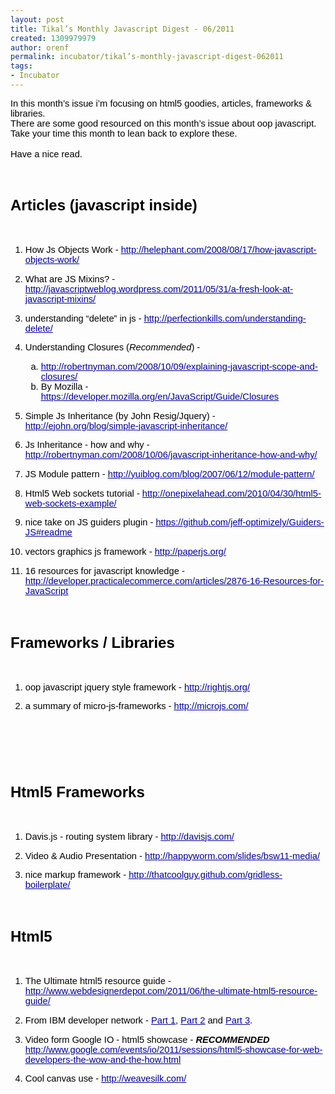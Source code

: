 ```yaml
---
layout: post
title: Tikal’s Monthly Javascript Digest - 06/2011
created: 1309979979
author: orenf
permalink: incubator/tikal’s-monthly-javascript-digest-062011
tags:
- Incubator
---
```

<p><span style="font-size: 11pt; font-family: Arial; color: rgb(0, 0, 0); background-color: transparent; font-weight: normal; font-style: normal; font-variant: normal; text-decoration: none; vertical-align: baseline; white-space: pre-wrap; ">In this month&rsquo;s issue i&rsquo;m focusing on html5 goodies, articles, frameworks &amp; libraries.</span><br />
<span style="font-size: 11pt; font-family: Arial; color: rgb(0, 0, 0); background-color: transparent; font-weight: normal; font-style: normal; font-variant: normal; text-decoration: none; vertical-align: baseline; white-space: pre-wrap; ">There are some good resourced on this month&rsquo;s issue about oop javascript. Take your time this month to lean back to explore these.</span><br />
<br />
<span style="font-size: 11pt; font-family: Arial; color: rgb(0, 0, 0); background-color: transparent; font-weight: normal; font-style: normal; font-variant: normal; text-decoration: none; vertical-align: baseline; white-space: pre-wrap; ">Have a nice read.</span></p>
<!--break-->
<p>&nbsp;</p>
<h2 dir="ltr"><span style="font-size: 18pt; font-family: Arial; color: rgb(0, 0, 0); background-color: transparent; font-weight: bold; font-style: normal; font-variant: normal; text-decoration: none; vertical-align: baseline; white-space: pre-wrap; ">Articles (javascript inside)</span></h2>
<p>&nbsp;</p>
<ol>
    <li style="list-style-type: decimal; font-size: 11pt; font-family: Arial; color: rgb(0, 0, 0); background-color: transparent; font-weight: normal; font-style: normal; font-variant: normal; text-decoration: none; vertical-align: baseline; ">
    <p><span style="font-size: 11pt; font-family: Arial; color: rgb(0, 0, 0); background-color: transparent; font-weight: normal; font-style: normal; font-variant: normal; text-decoration: none; vertical-align: baseline; white-space: pre-wrap; ">How Js Objects Work - </span><a href="http://helephant.com/2008/08/17/how-javascript-objects-work/"><span style="font-size: 11pt; font-family: Arial; color: rgb(0, 0, 153); background-color: transparent; font-weight: normal; font-style: normal; font-variant: normal; text-decoration: underline; vertical-align: baseline; white-space: pre-wrap; ">http://helephant.com/2008/08/17/how-javascript-objects-work/</span></a></p>
    </li>
    <li style="list-style-type: decimal; font-size: 11pt; font-family: Arial; color: rgb(0, 0, 0); background-color: transparent; font-weight: normal; font-style: normal; font-variant: normal; text-decoration: none; vertical-align: baseline; ">
    <p><span style="font-size: 11pt; font-family: Arial; color: rgb(0, 0, 0); background-color: transparent; font-weight: normal; font-style: normal; font-variant: normal; text-decoration: none; vertical-align: baseline; white-space: pre-wrap; ">What are JS Mixins? - </span><a href="http://javascriptweblog.wordpress.com/2011/05/31/a-fresh-look-at-javascript-mixins/"><span style="font-size: 11pt; font-family: Arial; color: rgb(0, 0, 153); background-color: transparent; font-weight: normal; font-style: normal; font-variant: normal; text-decoration: underline; vertical-align: baseline; white-space: pre-wrap; ">http://javascriptweblog.wordpress.com/2011/05/31/a-fresh-look-at-javascript-mixins/</span></a></p>
    </li>
    <li style="list-style-type: decimal; font-size: 11pt; font-family: Arial; color: rgb(0, 0, 0); background-color: transparent; font-weight: normal; font-style: normal; font-variant: normal; text-decoration: none; vertical-align: baseline; ">
    <p><span style="font-size: 11pt; font-family: Arial; color: rgb(0, 0, 0); background-color: transparent; font-weight: normal; font-style: normal; font-variant: normal; text-decoration: none; vertical-align: baseline; white-space: pre-wrap; ">understanding &ldquo;delete&rdquo; in js - </span><a href="http://perfectionkills.com/understanding-delete/"><span style="font-size: 11pt; font-family: Arial; color: rgb(0, 0, 153); background-color: transparent; font-weight: normal; font-style: normal; font-variant: normal; text-decoration: underline; vertical-align: baseline; white-space: pre-wrap; ">http://perfectionkills.com/understanding-delete/</span></a></p>
    </li>
    <li style="list-style-type: decimal; font-size: 11pt; font-family: Arial; color: rgb(0, 0, 0); background-color: transparent; font-weight: normal; font-style: normal; font-variant: normal; text-decoration: none; vertical-align: baseline; ">
    <p><span style="font-size: 11pt; font-family: Arial; color: rgb(0, 0, 0); background-color: transparent; font-weight: normal; font-style: normal; font-variant: normal; text-decoration: none; vertical-align: baseline; white-space: pre-wrap; ">Understanding Closures (</span><span style="font-size: 11pt; font-family: Arial; color: rgb(0, 0, 0); background-color: transparent; font-weight: normal; font-style: italic; font-variant: normal; text-decoration: none; vertical-align: baseline; white-space: pre-wrap; ">Recommended</span><span style="font-size: 11pt; font-family: Arial; color: rgb(0, 0, 0); background-color: transparent; font-weight: normal; font-style: normal; font-variant: normal; text-decoration: none; vertical-align: baseline; white-space: pre-wrap; ">) - </span></p>
    <ol>
        <li style="list-style-type: lower-alpha; font-size: 11pt; font-family: Arial; color: rgb(0, 0, 0); background-color: transparent; font-weight: normal; font-style: normal; font-variant: normal; text-decoration: none; vertical-align: baseline; "><a href="http://robertnyman.com/2008/10/09/explaining-javascript-scope-and-closures/"><span style="font-size: 11pt; font-family: Arial; color: rgb(0, 0, 153); background-color: transparent; font-weight: normal; font-style: normal; font-variant: normal; text-decoration: underline; vertical-align: baseline; white-space: pre-wrap; ">http://robertnyman.com/2008/10/09/explaining-javascript-scope-and-closures/</span></a></li>
        <li style="list-style-type: lower-alpha; font-size: 11pt; font-family: Arial; color: rgb(0, 0, 0); background-color: transparent; font-weight: normal; font-style: normal; font-variant: normal; text-decoration: none; vertical-align: baseline; "><span style="font-size: 11pt; font-family: Arial; color: rgb(0, 0, 0); background-color: transparent; font-weight: normal; font-style: normal; font-variant: normal; text-decoration: none; vertical-align: baseline; white-space: pre-wrap; ">By Mozilla - </span><a href="https://developer.mozilla.org/en/JavaScript/Guide/Closures"><span style="font-size: 11pt; font-family: Arial; color: rgb(0, 0, 153); background-color: transparent; font-weight: normal; font-style: normal; font-variant: normal; text-decoration: underline; vertical-align: baseline; white-space: pre-wrap; ">https://developer.mozilla.org/en/JavaScript/Guide/Closures</span></a></li>
    </ol>
    </li>
    <li style="list-style-type: decimal; font-size: 11pt; font-family: Arial; color: rgb(0, 0, 0); background-color: transparent; font-weight: normal; font-style: normal; font-variant: normal; text-decoration: none; vertical-align: baseline; ">
    <p><span style="font-size: 11pt; font-family: Arial; color: rgb(0, 0, 0); background-color: transparent; font-weight: normal; font-style: normal; font-variant: normal; text-decoration: none; vertical-align: baseline; white-space: pre-wrap; ">Simple Js Inheritance (by John Resig/Jquery) - </span><a href="http://ejohn.org/blog/simple-javascript-inheritance/"><span style="font-size: 11pt; font-family: Arial; color: rgb(0, 0, 153); background-color: transparent; font-weight: normal; font-style: normal; font-variant: normal; text-decoration: underline; vertical-align: baseline; white-space: pre-wrap; ">http://ejohn.org/blog/simple-javascript-inheritance/</span></a></p>
    </li>
    <li style="list-style-type: decimal; font-size: 11pt; font-family: Arial; color: rgb(0, 0, 0); background-color: transparent; font-weight: normal; font-style: normal; font-variant: normal; text-decoration: none; vertical-align: baseline; ">
    <p><span style="font-size: 11pt; font-family: Arial; color: rgb(0, 0, 0); background-color: transparent; font-weight: normal; font-style: normal; font-variant: normal; text-decoration: none; vertical-align: baseline; white-space: pre-wrap; ">Js Inheritance - how and why - </span><a href="http://robertnyman.com/2008/10/06/javascript-inheritance-how-and-why/"><span style="font-size: 11pt; font-family: Arial; color: rgb(0, 0, 153); background-color: transparent; font-weight: normal; font-style: normal; font-variant: normal; text-decoration: underline; vertical-align: baseline; white-space: pre-wrap; ">http://robertnyman.com/2008/10/06/javascript-inheritance-how-and-why/</span></a></p>
    </li>
    <li style="list-style-type: decimal; font-size: 11pt; font-family: Arial; color: rgb(0, 0, 0); background-color: transparent; font-weight: normal; font-style: normal; font-variant: normal; text-decoration: none; vertical-align: baseline; ">
    <p><span style="font-size: 11pt; font-family: Arial; color: rgb(0, 0, 0); background-color: transparent; font-weight: normal; font-style: normal; font-variant: normal; text-decoration: none; vertical-align: baseline; white-space: pre-wrap; ">JS Module pattern - </span><a href="http://yuiblog.com/blog/2007/06/12/module-pattern/"><span style="font-size: 11pt; font-family: Arial; color: rgb(0, 0, 153); background-color: transparent; font-weight: normal; font-style: normal; font-variant: normal; text-decoration: underline; vertical-align: baseline; white-space: pre-wrap; ">http://yuiblog.com/blog/2007/06/12/module-pattern/</span></a></p>
    </li>
    <li style="list-style-type: decimal; font-size: 11pt; font-family: Arial; color: rgb(0, 0, 0); background-color: transparent; font-weight: normal; font-style: normal; font-variant: normal; text-decoration: none; vertical-align: baseline; ">
    <p><span style="font-size: 11pt; font-family: Arial; color: rgb(0, 0, 0); background-color: transparent; font-weight: normal; font-style: normal; font-variant: normal; text-decoration: none; vertical-align: baseline; white-space: pre-wrap; ">Html5 Web sockets tutorial - </span><a href="http://onepixelahead.com/2010/04/30/html5-web-sockets-example/"><span style="font-size: 11pt; font-family: Arial; color: rgb(0, 0, 153); background-color: transparent; font-weight: normal; font-style: normal; font-variant: normal; text-decoration: underline; vertical-align: baseline; white-space: pre-wrap; ">http://onepixelahead.com/2010/04/30/html5-web-sockets-example/</span></a></p>
    </li>
    <li style="list-style-type: decimal; font-size: 11pt; font-family: Arial; color: rgb(0, 0, 0); background-color: transparent; font-weight: normal; font-style: normal; font-variant: normal; text-decoration: none; vertical-align: baseline; ">
    <p><span style="font-size: 11pt; font-family: Arial; color: rgb(0, 0, 0); background-color: transparent; font-weight: normal; font-style: normal; font-variant: normal; text-decoration: none; vertical-align: baseline; white-space: pre-wrap; ">nice take on JS guiders plugin - </span><a href="https://github.com/jeff-optimizely/Guiders-JS#readme"><span style="font-size: 11pt; font-family: Arial; color: rgb(0, 0, 153); background-color: transparent; font-weight: normal; font-style: normal; font-variant: normal; text-decoration: underline; vertical-align: baseline; white-space: pre-wrap; ">https://github.com/jeff-optimizely/Guiders-JS#readme</span></a></p>
    </li>
    <li style="list-style-type: decimal; font-size: 11pt; font-family: Arial; color: rgb(0, 0, 0); background-color: transparent; font-weight: normal; font-style: normal; font-variant: normal; text-decoration: none; vertical-align: baseline; ">
    <p><span style="font-size: 11pt; font-family: Arial; color: rgb(0, 0, 0); background-color: transparent; font-weight: normal; font-style: normal; font-variant: normal; text-decoration: none; vertical-align: baseline; white-space: pre-wrap; ">vectors graphics js framework - </span><a href="http://paperjs.org/"><span style="font-size: 11pt; font-family: Arial; color: rgb(0, 0, 153); background-color: transparent; font-weight: normal; font-style: normal; font-variant: normal; text-decoration: underline; vertical-align: baseline; white-space: pre-wrap; ">http://paperjs.org/</span></a></p>
    </li>
    <li style="list-style-type: decimal; font-size: 11pt; font-family: Arial; color: rgb(0, 0, 0); background-color: transparent; font-weight: normal; font-style: normal; font-variant: normal; text-decoration: none; vertical-align: baseline; ">
    <p><span style="font-size: 11pt; font-family: Arial; color: rgb(0, 0, 0); background-color: transparent; font-weight: normal; font-style: normal; font-variant: normal; text-decoration: none; vertical-align: baseline; white-space: pre-wrap; ">16 resources for javascript knowledge - </span><a href="http://developer.practicalecommerce.com/articles/2876-16-Resources-for-JavaScript"><span style="font-size: 11pt; font-family: Arial; color: rgb(0, 0, 153); background-color: transparent; font-weight: normal; font-style: normal; font-variant: normal; text-decoration: underline; vertical-align: baseline; white-space: pre-wrap; ">http://developer.practicalecommerce.com/articles/2876-16-Resources-for-JavaScript</span></a></p>
    </li>
</ol>
<p>&nbsp;</p>
<h2 dir="ltr"><span style="font-size: 18pt; font-family: Arial; color: rgb(0, 0, 0); background-color: transparent; font-weight: bold; font-style: normal; font-variant: normal; text-decoration: none; vertical-align: baseline; white-space: pre-wrap; ">Frameworks / Libraries</span></h2>
<p>&nbsp;</p>
<ol>
    <li style="list-style-type: decimal; font-size: 11pt; font-family: Arial; color: rgb(0, 0, 0); background-color: transparent; font-weight: normal; font-style: normal; font-variant: normal; text-decoration: none; vertical-align: baseline; ">
    <p><span style="font-size: 11pt; font-family: Arial; color: rgb(0, 0, 0); background-color: transparent; font-weight: normal; font-style: normal; font-variant: normal; text-decoration: none; vertical-align: baseline; white-space: pre-wrap; ">oop javascript jquery style framework - </span><a href="http://rightjs.org/"><span style="font-size: 11pt; font-family: Arial; color: rgb(0, 0, 153); background-color: transparent; font-weight: normal; font-style: normal; font-variant: normal; text-decoration: underline; vertical-align: baseline; white-space: pre-wrap; ">http://rightjs.org/</span></a></p>
    </li>
    <li style="list-style-type: decimal; font-size: 11pt; font-family: Arial; color: rgb(0, 0, 0); background-color: transparent; font-weight: normal; font-style: normal; font-variant: normal; text-decoration: none; vertical-align: baseline; ">
    <p><span style="font-size: 11pt; font-family: Arial; color: rgb(0, 0, 0); background-color: transparent; font-weight: normal; font-style: normal; font-variant: normal; text-decoration: none; vertical-align: baseline; white-space: pre-wrap; ">a summary of micro-js-frameworks - </span><a href="http://microjs.com/"><span style="font-size: 11pt; font-family: Arial; color: rgb(0, 0, 153); background-color: transparent; font-weight: normal; font-style: normal; font-variant: normal; text-decoration: underline; vertical-align: baseline; white-space: pre-wrap; ">http://microjs.com/</span></a></p>
    </li>
</ol>
<p>&nbsp;</p>
<h2 dir="ltr">&nbsp;</h2>
<h2 dir="ltr"><span style="font-size: 18pt; font-family: Arial; color: rgb(0, 0, 0); background-color: transparent; font-weight: bold; font-style: normal; font-variant: normal; text-decoration: none; vertical-align: baseline; white-space: pre-wrap; ">Html5 Frameworks</span></h2>
<p>&nbsp;</p>
<ol>
    <li style="list-style-type: decimal; font-size: 11pt; font-family: Arial; color: rgb(0, 0, 0); background-color: transparent; font-weight: normal; font-style: normal; font-variant: normal; text-decoration: none; vertical-align: baseline; ">
    <p><span style="font-size: 11pt; font-family: Arial; color: rgb(0, 0, 0); background-color: transparent; font-weight: normal; font-style: normal; font-variant: normal; text-decoration: none; vertical-align: baseline; white-space: pre-wrap; ">Davis.js - routing system library - </span><a href="http://davisjs.com/"><span style="font-size: 11pt; font-family: Arial; color: rgb(0, 0, 153); background-color: transparent; font-weight: normal; font-style: normal; font-variant: normal; text-decoration: underline; vertical-align: baseline; white-space: pre-wrap; ">http://davisjs.com/</span></a></p>
    </li>
    <li style="list-style-type: decimal; font-size: 11pt; font-family: Arial; color: rgb(0, 0, 0); background-color: transparent; font-weight: normal; font-style: normal; font-variant: normal; text-decoration: none; vertical-align: baseline; ">
    <p><span style="font-size: 11pt; font-family: Arial; color: rgb(0, 0, 0); background-color: transparent; font-weight: normal; font-style: normal; font-variant: normal; text-decoration: none; vertical-align: baseline; white-space: pre-wrap; ">Video &amp; Audio Presentation - </span><a href="http://happyworm.com/slides/bsw11-media/"><span style="font-size: 11pt; font-family: Arial; color: rgb(0, 0, 153); background-color: transparent; font-weight: normal; font-style: normal; font-variant: normal; text-decoration: underline; vertical-align: baseline; white-space: pre-wrap; ">http://happyworm.com/slides/bsw11-media/</span></a></p>
    </li>
    <li style="list-style-type: decimal; font-size: 11pt; font-family: Arial; color: rgb(0, 0, 0); background-color: transparent; font-weight: normal; font-style: normal; font-variant: normal; text-decoration: none; vertical-align: baseline; ">
    <p><span style="font-size: 11pt; font-family: Arial; color: rgb(0, 0, 0); background-color: transparent; font-weight: normal; font-style: normal; font-variant: normal; text-decoration: none; vertical-align: baseline; white-space: pre-wrap; ">nice markup framework - </span><a href="http://thatcoolguy.github.com/gridless-boilerplate/"><span style="font-size: 11pt; font-family: Arial; color: rgb(0, 0, 153); background-color: transparent; font-weight: normal; font-style: normal; font-variant: normal; text-decoration: underline; vertical-align: baseline; white-space: pre-wrap; ">http://thatcoolguy.github.com/gridless-boilerplate/</span></a></p>
    </li>
</ol>
<p>&nbsp;</p>
<h2 dir="ltr"><span style="font-size: 18pt; font-family: Arial; color: rgb(0, 0, 0); background-color: transparent; font-weight: bold; font-style: normal; font-variant: normal; text-decoration: none; vertical-align: baseline; white-space: pre-wrap; ">Html5</span></h2>
<p>&nbsp;</p>
<ol>
    <li style="list-style-type: decimal; font-size: 11pt; font-family: Arial; color: rgb(0, 0, 0); background-color: transparent; font-weight: normal; font-style: normal; font-variant: normal; text-decoration: none; vertical-align: baseline; ">
    <p><span style="font-size: 11pt; font-family: Arial; color: rgb(0, 0, 0); background-color: transparent; font-weight: normal; font-style: normal; font-variant: normal; text-decoration: none; vertical-align: baseline; white-space: pre-wrap; ">The Ultimate html5 resource guide - </span><a href="http://www.webdesignerdepot.com/2011/06/the-ultimate-html5-resource-guide/"><span style="font-size: 11pt; font-family: Arial; color: rgb(0, 0, 153); background-color: transparent; font-weight: normal; font-style: normal; font-variant: normal; text-decoration: underline; vertical-align: baseline; white-space: pre-wrap; ">http://www.webdesignerdepot.com/2011/06/the-ultimate-html5-resource-guide/</span></a></p>
    </li>
    <li style="list-style-type: decimal; font-size: 11pt; font-family: Arial; color: rgb(0, 0, 0); background-color: transparent; font-weight: normal; font-style: normal; font-variant: normal; text-decoration: none; vertical-align: baseline; ">
    <p><span style="font-size: 11pt; font-family: Arial; color: rgb(0, 0, 0); background-color: transparent; font-weight: normal; font-style: normal; font-variant: normal; text-decoration: none; vertical-align: baseline; white-space: pre-wrap; ">From IBM developer network - </span><a href="http://www.ibm.com/developerworks/web/library/wa-html5fundamentals/index.html"><span style="font-size: 11pt; font-family: Arial; color: rgb(0, 0, 153); background-color: transparent; font-weight: normal; font-style: normal; font-variant: normal; text-decoration: underline; vertical-align: baseline; white-space: pre-wrap; ">Part 1</span></a><span style="font-size: 11pt; font-family: Arial; color: rgb(0, 0, 0); background-color: transparent; font-weight: normal; font-style: normal; font-variant: normal; text-decoration: none; vertical-align: baseline; white-space: pre-wrap; ">, </span><a href="http://www.ibm.com/developerworks/web/library/wa-html5fundamentals2/index.html"><span style="font-size: 11pt; font-family: Arial; color: rgb(0, 0, 153); background-color: transparent; font-weight: normal; font-style: normal; font-variant: normal; text-decoration: underline; vertical-align: baseline; white-space: pre-wrap; ">Part 2</span></a><span style="font-size: 11pt; font-family: Arial; color: rgb(0, 0, 0); background-color: transparent; font-weight: normal; font-style: normal; font-variant: normal; text-decoration: none; vertical-align: baseline; white-space: pre-wrap; "> and </span><a href="http://www.ibm.com/developerworks/web/library/wa-html5fundamentals3/index.html"><span style="font-size: 11pt; font-family: Arial; color: rgb(0, 0, 153); background-color: transparent; font-weight: normal; font-style: normal; font-variant: normal; text-decoration: underline; vertical-align: baseline; white-space: pre-wrap; ">Part 3</span></a><span style="font-size: 11pt; font-family: Arial; color: rgb(0, 0, 0); background-color: transparent; font-weight: normal; font-style: normal; font-variant: normal; text-decoration: none; vertical-align: baseline; white-space: pre-wrap; ">.</span></p>
    </li>
    <li style="list-style-type: decimal; font-size: 11pt; font-family: Arial; color: rgb(0, 0, 0); background-color: transparent; font-weight: normal; font-style: normal; font-variant: normal; text-decoration: none; vertical-align: baseline; ">
    <p><span style="font-size: 11pt; font-family: Arial; color: rgb(0, 0, 0); background-color: transparent; font-weight: normal; font-style: normal; font-variant: normal; text-decoration: none; vertical-align: baseline; white-space: pre-wrap; ">Video form Google IO - html5 showcase - </span><span style="font-size: 11pt; font-family: Arial; color: rgb(0, 0, 0); background-color: transparent; font-weight: bold; font-style: italic; font-variant: normal; text-decoration: none; vertical-align: baseline; white-space: pre-wrap; ">RECOMMENDED </span><a href="http://www.google.com/events/io/2011/sessions/html5-showcase-for-web-developers-the-wow-and-the-how.html"><span style="font-size: 11pt; font-family: Arial; color: rgb(0, 0, 153); background-color: transparent; font-weight: normal; font-style: normal; font-variant: normal; text-decoration: underline; vertical-align: baseline; white-space: pre-wrap; ">http://www.google.com/events/io/2011/sessions/html5-showcase-for-web-developers-the-wow-and-the-how.html</span></a></p>
    </li>
    <li style="list-style-type: decimal; font-size: 11pt; font-family: Arial; color: rgb(0, 0, 0); background-color: transparent; font-weight: normal; font-style: normal; font-variant: normal; text-decoration: none; vertical-align: baseline; ">
    <p><span style="font-size: 11pt; font-family: Arial; color: rgb(0, 0, 0); background-color: transparent; font-weight: normal; font-style: normal; font-variant: normal; text-decoration: none; vertical-align: baseline; white-space: pre-wrap; ">Cool canvas use - </span><a href="http://weavesilk.com/"><span style="font-size: 11pt; font-family: Arial; color: rgb(0, 0, 153); background-color: transparent; font-weight: normal; font-style: normal; font-variant: normal; text-decoration: underline; vertical-align: baseline; white-space: pre-wrap; ">http://weavesilk.com/</span></a></p>
    </li>
</ol>
<p><br />
&nbsp;</p>
<p>&nbsp;</p>
<p>&nbsp;</p>
